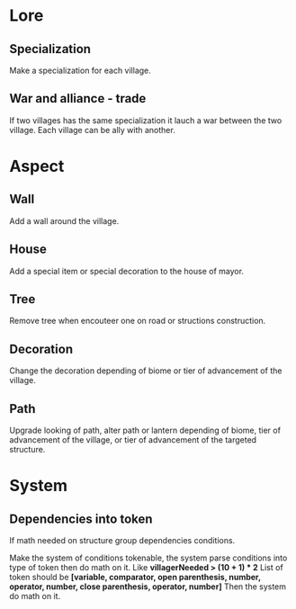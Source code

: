 # Lore

## Specialization

Make a specialization for each village.

## War and alliance - trade

If two villages has the same specialization it lauch a war between the two village. Each village can be ally with another.


# Aspect 

## Wall

Add a wall around the village.

## House

Add a special item or special decoration to the house of mayor.

## Tree

Remove tree when encouteer one on road or structions construction.

## Decoration

Change the decoration depending of biome or tier of advancement of the village.

## Path

Upgrade looking of path, alter path or lantern depending of biome, tier of advancement of the village, or tier of advancement of the targeted structure.



# System

## Dependencies into token

If math needed on structure group dependencies conditions.

Make the system of conditions tokenable, the system parse conditions into type of token then do math on it.
Like **villagerNeeded > (10 + 1) * 2**
List of token should be **[variable, comparator, open parenthesis, number, operator, number, close parenthesis, operator, number]**
Then the system do math on it. 